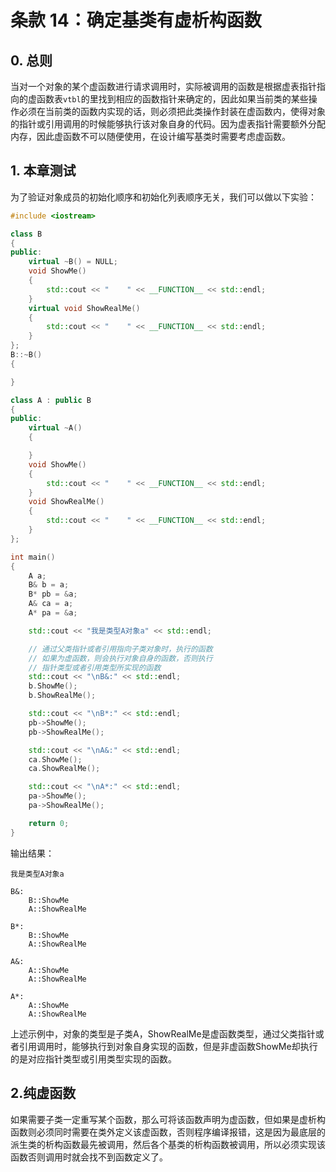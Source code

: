 # 条款 14：确定基类有虚析构函数

## 0. 总则

当对一个对象的某个虚函数进行请求调用时，实际被调用的函数是根据虚表指针指向的虚函数表`vtbl`的里找到相应的函数指针来确定的，因此如果当前类的某些操作必须在当前类的函数内实现的话，则必须把此类操作封装在虚函数内，使得对象的指针或引用调用的时候能够执行该对象自身的代码。因为虚表指针需要额外分配内存，因此虚函数不可以随便使用，在设计编写基类时需要考虑虚函数。

## 1. 本章测试

为了验证对象成员的初始化顺序和初始化列表顺序无关，我们可以做以下实验：

```cpp
#include <iostream>

class B
{
public:
    virtual ~B() = NULL;
    void ShowMe()
    {
        std::cout << "    " << __FUNCTION__ << std::endl;
    }
    virtual void ShowRealMe()
    {
        std::cout << "    " << __FUNCTION__ << std::endl;
    }
};
B::~B()
{

}

class A : public B
{
public:
    virtual ~A()
    {

    }
    void ShowMe()
    {
        std::cout << "    " << __FUNCTION__ << std::endl;
    }
    void ShowRealMe()
    {
        std::cout << "    " << __FUNCTION__ << std::endl;
    }
};

int main()
{
    A a;
    B& b = a;
    B* pb = &a;
    A& ca = a;
    A* pa = &a;

    std::cout << "我是类型A对象a" << std::endl;

    // 通过父类指针或者引用指向子类对象时，执行的函数
    // 如果为虚函数，则会执行对象自身的函数，否则执行
    // 指针类型或者引用类型所实现的函数
    std::cout << "\nB&:" << std::endl;
    b.ShowMe();
    b.ShowRealMe();

    std::cout << "\nB*:" << std::endl;
    pb->ShowMe();
    pb->ShowRealMe();

    std::cout << "\nA&:" << std::endl;
    ca.ShowMe();
    ca.ShowRealMe();

    std::cout << "\nA*:" << std::endl;
    pa->ShowMe();
    pa->ShowRealMe();

    return 0;
}
```

输出结果：

```output
我是类型A对象a

B&:
    B::ShowMe
    A::ShowRealMe

B*:
    B::ShowMe
    A::ShowRealMe

A&:
    A::ShowMe
    A::ShowRealMe

A*:
    A::ShowMe
    A::ShowRealMe
```

上述示例中，对象的类型是子类A，ShowRealMe是虚函数类型，通过父类指针或者引用调用时，能够执行到对象自身实现的函数，但是非虚函数ShowMe却执行的是对应指针类型或引用类型实现的函数。

## 2.纯虚函数

如果需要子类一定重写某个函数，那么可将该函数声明为虚函数，但如果是虚析构函数则必须同时需要在类外定义该虚函数，否则程序编译报错，这是因为最底层的派生类的析构函数最先被调用，然后各个基类的析构函数被调用，所以必须实现该函数否则调用时就会找不到函数定义了。
